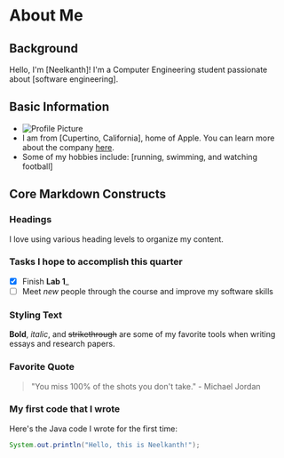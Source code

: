 # About Me

## Background
Hello, I'm [Neelkanth]! I'm a Computer Engineering student passionate about [software engineering]. 

## Basic Information
- ![Profile Picture](link_to_your_profile_picture)
- I am from [Cupertino, California], home of Apple. You can learn more about the company [here](https://www.apple.com/).
- Some of my hobbies include: [running, swimming, and watching football]

## Core Markdown Constructs
### Headings
I love using various heading levels to organize my content.

### Tasks I hope to accomplish this quarter
- [x] Finish **Lab 1**_
- [ ] Meet *new* people through the course and improve my software skills

### Styling Text
**Bold**, *italic*, and ~~strikethrough~~ are some of my favorite tools when writing essays and research papers.

### Favorite Quote
> "You miss 100% of the shots you don't take." - Michael Jordan

### My first code that I wrote
Here's the Java code I wrote for the first time:
```java
System.out.println("Hello, this is Neelkanth!");

